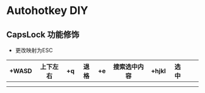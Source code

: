 # Autohotkey DIY

## CapsLock 功能修饰

- 更改映射为ESC

| +WASD | 上下左右 | +q | 退格 | +e | 搜索选中内容 | +hjkl | 选中 |  |  |
| ----- | -------- | -- | ---- | -- | ------------ | ----- | ---- | - | - |
|       |          |    |      |    |              |       |      |  |  |
|       |          |    |      |    |              |       |      |  |  |
